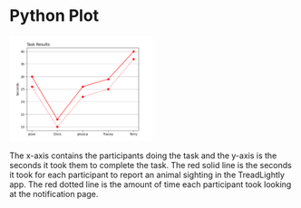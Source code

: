 # Python Plot
<img src="plot.png" height="50%" width="50%" >

The x-axis contains the participants doing the task and the y-axis is the seconds it took them to complete the task. The red solid line is the seconds it took for each participant to report an animal sighting in the TreadLightly app. The red dotted line is the amount of time each participant took looking at the notification page.
